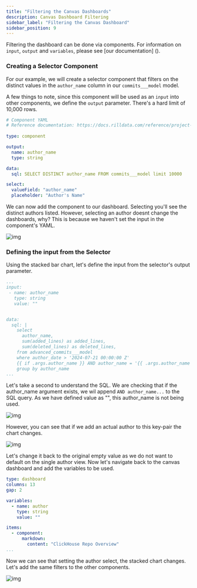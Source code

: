 ```yaml
---
title: "Filtering the Canvas Dashboards"
description: Canvas Dashboard Filtering
sidebar_label: "Filtering the Canvas Dashboard"
sidebar_position: 9
---
```


Filtering the dashboard can be done via components. For information on `input`, `output` and `variables`, please see [our documentation] ().


### Creating a Selector Component
For our example, we will create a selector component that filters on the distinct values in the `author_name` column in our `commits___model` model.

A few things to note, since this component will be used as an `input` into other components, we define the `output` parameter. There's a hard limit of 10,000 rows. 

```yaml
# Component YAML
# Reference documentation: https://docs.rilldata.com/reference/project-files/charts
    
type: component

output:
  name: author_name
  type: string

data:
  sql: SELECT DISTINCT author_name FROM commits___model limit 10000 

select:
  valueField: "author_name"
  placeholder: "Author's Name"
  ```

We can now add the component to our dashboard. Selecting you'll see the distinct authors listed. However, selecting an author doesnt change the dashboards, why? This is because we haven't set the input in the component's YAML. 

![img](/img/tutorials/301/selector.png)


### Defining the input from the Selector
Using the stacked bar chart, let's define the input from the selector's output parameter. 


```yaml
...
input:
 - name: author_name
   type: string
   value: ""


data:
  sql: |   
    select     
      author_name,
      sum(added_lines) as added_lines,
      sum(deleted_lines) as deleted_lines,
    from advanced_commits___model
    where author_date > '2024-07-21 00:00:00 Z'
    {{ if .args.author_name }} AND author_name = '{{ .args.author_name }}' {{ end }}
    group by author_name
...
```

Let's take a second to understand the SQL. We are checking that if the author_name argument exists, we wil append `AND author_name...` to the SQL query. As we have defined value as "", this author_name is not being used. 

![img](/img/tutorials/301/component-filter-on.png)

However, you can see that if we add an actual author to this key-pair the chart changes.

![img](/img/tutorials/301/component-filter-off.png)

Let's change it back to the original empty value as we do not want to default on the single author view. Now let's navigate back to the canvas dashboard and add the variables to be used.

```yaml
type: dashboard
columns: 13
gap: 2

variables:
  - name: author
    type: string
    value: ""

items:
  - component:
      markdown:
        content: "ClickHouse Repo Overview"
...
```

Now we can see that setting the author select, the stacked chart changes. Let's add the same filters to the other components. 

![img](/img/tutorials/301/canvas-dashboard-filters.png)
